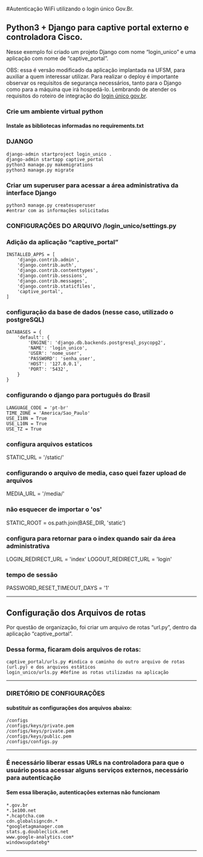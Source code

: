 #Autenticação WiFi utilizando o login único Gov.Br.

## Python3 + Django para captive portal externo e controladora Cisco.
Nesse exemplo foi criado um projeto Django com nome “login_unico” e uma aplicação com nome de “captive_portal”.

OBS: essa é versão modificado da aplicação implantada na UFSM, para auxiliar a quem interessar utilizar. Para realizar o deploy é importante observar os requisitos de segurança necessários, tanto para o Django como para a máquina que irá hospedá-lo. Lembrando de atender os requisitos do roteiro de integração do [login único gov.br][1].

### Crie um ambiente virtual python 
#### Instale as bibliotecas informadas no requirements.txt


### DJANGO
```shell
django-admin startproject login_unico .
django-admin startapp captive_portal
python3 manage.py makemigrations
python3 manage.py migrate
```
### Criar um superuser para acessar a área administrativa da interface Django
```shell
python3 manage.py createsuperuser
#entrar com as informações solicitadas
```


### CONFIGURAÇÕES DO ARQUIVO /login_unico/settings.py 

### Adição da aplicação “captive_portal”
```shell
INSTALLED_APPS = [
    'django.contrib.admin',
    'django.contrib.auth',
    'django.contrib.contenttypes',
    'django.contrib.sessions',
    'django.contrib.messages',
    'django.contrib.staticfiles',
    'captive_portal',
]
```

### configuração da base de dados (nesse caso, utilizado o postgreSQL)

```shell
DATABASES = {
    'default': {
        'ENGINE': 'django.db.backends.postgresql_psycopg2',
        'NAME': 'login_unico',
        'USER': 'nome_user',
        'PASSWORD': 'senha_user',
        'HOST': '127.0.0.1',
        'PORT': '5432',
    }
}
```

### configurando o django para português do Brasil
```shell
LANGUAGE_CODE = 'pt-br'
TIME_ZONE = 'America/Sao_Paulo'
USE_I18N = True
USE_L10N = True
USE_TZ = True
```

### configura arquivos estaticos
STATIC_URL = '/static/'

### configurando o arquivo de media, caso quei fazer upload de arquivos
MEDIA_URL = '/media/'

### não esquecer de importar o 'os'
STATIC_ROOT = os.path.join(BASE_DIR, 'static')
### configura para retornar para o index quando sair da área administrativa
LOGIN_REDIRECT_URL = 'index'
LOGOUT_REDIRECT_URL = 'login'
### tempo de sessão
PASSWORD_RESET_TIMEOUT_DAYS = '1'

------------

## Configuração dos Arquivos de rotas 

Por questão de organização, foi criar um arquivo de rotas “url.py”, dentro da aplicação “captive_portal”. 

### Dessa forma, ficaram dois arquivos de rotas:
```shell
captive_portal/urls.py #indica o caminho do outro arquivo de rotas (url.py) e dos arquivos estáticos
login_unico/urls.py #define as rotas utilizadas na aplicação
```

------------
### DIRETÓRIO DE CONFIGURAÇÕES
#### substituir as configurações dos arquivos abaixo:
```shell
/configs
/configs/keys/private.pem
/configs/keys/private.pem
/configs/keys/public.pem
/configs/configs.py
```
------------


### É necessário liberar essas URLs na controladora para que o usuário possa acessar alguns serviços externos, necessário para autenticação
#### Sem essa liberação, autenticações externas não funcionam
```shell
*.gov.br
*.1e100.net
*.hcaptcha.com
cdn.globalsigncdn.*
*googletagmanager.com
stats.g.doubleclick.net
www.google-analytics.com*
windowsupdatebg*
```
------------

[1]: https://manual-roteiro-integracao-login-unico.servicos.gov.br/pt/stable/index.html "login único gov.br"
